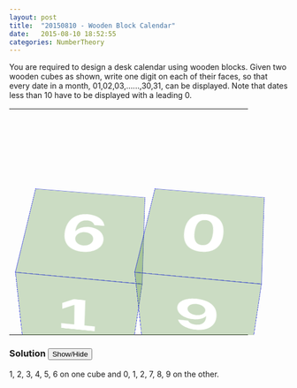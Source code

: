 ```yaml
---
layout: post
title:  "20150810 - Wooden Block Calendar"
date:   2015-08-10 18:52:55
categories: NumberTheory
---
```

<style>.cube-container {
  width: 200px;
  height: 200px;
  position: relative;
  perspective: 1000px;
  margin: 100px auto;
}
#cube {
  width: 100%;
  height: 100%;
  position: absolute;
  transform-style: preserve-3d;
  transform: translateZ( -100px ) rotateZ(45deg) rotateX(45deg);
  animation: spin 5s infinite linear;
}
@keyframes spin {
  0% { transform: translateZ( -100px ) rotateY(360deg) rotateZ(0deg) rotateX(45deg) }
  50% { transform: translateZ( -100px ) rotateY(180deg) rotateZ(180deg) rotateX(45deg) }
  100% { transform: translateZ( -100px ) rotateY(0deg) rotateZ(360deg) rotateX(45deg) }
}
#cube figure {
  width: 100%;
  height: 100%;
  display: block;
  position: absolute;
  line-height: 200px;
  background: rgba(56, 125, 25, 0.25);
font-size: 120px;
font-weight: bold;
color: #fff;
text-align: center;
  border: 1px dotted blue;
  backface-visibility: hidden;
}
#cube .front  { transform: rotateY(   0deg ) translateZ( 100px ); }
#cube .back   { transform: rotateX( 180deg ) translateZ( 100px ); }
#cube .right  { transform: rotateY(  90deg ) translateZ( 100px ); }
#cube .left   { transform: rotateY( -90deg ) translateZ( 100px ); }
#cube .top    { transform: rotateX(  90deg ) translateZ( 100px ); }
#cube .bottom { transform: rotateX( -90deg ) translateZ( 100px ); }</style>
You are required to design a desk calendar using wooden blocks. Given two wooden cubes as shown, write one digit on each of their faces, so that every date in a month, 01,02,03,......,30,31, can be displayed. Note that dates less than 10 have to be displayed with a leading 0.
<table>
  <tr>
    <th>
<div class="cube-container">
<div id="cube">
  <figure class="face front">6</figure>
  <figure class="face back">2</figure>
  <figure class="face left">3</figure>
  <figure class="face right">4</figure>
  <figure class="face top">5</figure>
  <figure class="face bottom">1</figure>
</div>
      </div></th>
   <th>    
<div class="cube-container">
<div id="cube">
  <figure class="face front">0</figure>
  <figure class="face back">1</figure>
  <figure class="face left">2</figure>
  <figure class="face right">7</figure>
  <figure class="face top">8</figure>
  <figure class="face bottom">9</figure>
</div>
  </div></th>
  </tr>
</table>

### Solution <button>Show/Hide</button>
<solution>
1, 2, 3, 4, 5, 6 on one cube and 0, 1, 2, 7, 8, 9 on the other.
</solution>

